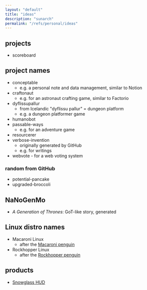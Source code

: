 ```yaml
---
layout: "default"
title: "ideas"
description: "sunarch"
permalink: "/refs/personal/ideas"
---
```

## projects

- scoreboard

## project names

- conceptable
    - e.g. a personal note and data management, similar to Notion
- craftonaut
    - e.g. for an astronaut crafting game, similar to Factorio
- dyflissupallur
    - from Icelandic "dyflissu pallur" = dungeon platform
    - e.g. a dungeon platformer game
- humanobot
- passable-ways
    - e.g. for an adventure game
- resourcerer
- verbose-invention
    - originally generated by GitHub
    - e.g. for writings
- webvote - for a web voting system

### random from GitHub

- potential-pancake
- upgraded-broccoli

## NaNoGenMo

- *A Generation of Thrones*: GoT-like story, generated

## Linux distro names

- Macaroni Linux
    - after the [Macaroni penguin](https://en.wikipedia.org/wiki/Macaroni_penguin)
- Rockhopper Linux
    - after the [Rockhopper penguin](https://en.wikipedia.org/wiki/Rockhopper_penguin)

## products

- [Snowglass HUD](snowglass-hud.md)
